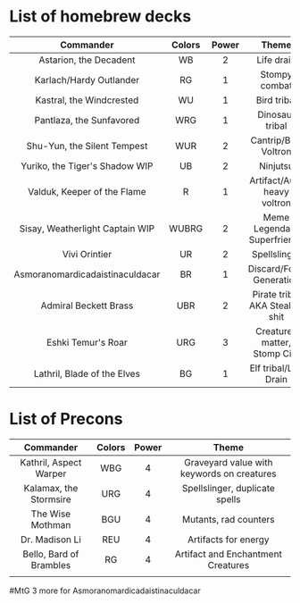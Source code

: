 # List of homebrew decks

|            Commander            | Colors | Power |              Theme              |
| :-----------------------------: | :----: | :---: | :-----------------------------: |
|     Astarion, the Decadent      |   WB   |   2   |           Life drain            |
|     Karlach/Hardy Outlander     |   RG   |   1   |          Stompy combat          |
|    Kastral, the Windcrested     |   WU   |   1   |           Bird tribal           |
|    Pantlaza, the Sunfavored     |  WRG   |   1   |         Dinosaur tribal         |
|   Shu-Yun, the Silent Tempest   |  WUR   |   2   |      Cantrip/Buff Voltron       |
| Yuriko, the Tiger's Shadow WIP  |   UB   |   2   |            Ninjutsu             |
|   Valduk, Keeper of the Flame   |   R    |   1   |   Artifact/Aura heavy voltron   |
| Sisay, Weatherlight Captain WIP | WUBRG  |   2   |   Meme Legendary Superfriends   |
|          Vivi Orintier          |   UR   |   2   |          Spellslinger           |
| Asmoranomardicadaistinaculdacar |   BR   |   1   |     Discard/Food Generation     |
|      Admiral Beckett Brass      |  UBR   |   2   | Pirate tribal AKA Steal yo shit |
|       Eshki Temur's Roar        |  URG   |   3   |  Creatures matter, Stomp City   |
|   Lathril, Blade of the Elves   |   BG   |   1   |      Elf tribal/Life Drain      |
# List of Precons

|        Commander        | Colors | Power |                   Theme                    |
| :---------------------: | :----: | :---: | :----------------------------------------: |
| Kathril, Aspect Warper  |  WBG   |   4   | Graveyard value with keywords on creatures |
| Kalamax, the Stormsire  |  URG   |   4   |       Spellslinger, duplicate spells       |
|    The Wise Mothman     |  BGU   |   4   |           Mutants, rad counters            |
|     Dr. Madison Li      |  REU   |   4   |            Artifacts for energy            |
| Bello, Bard of Brambles |   RG   |   4   |     Artifact and Enchantment Creatures     |
|                         |        |       |                                            |
#MtG
3 more for Asmoranomardicadaistinaculdacar 
